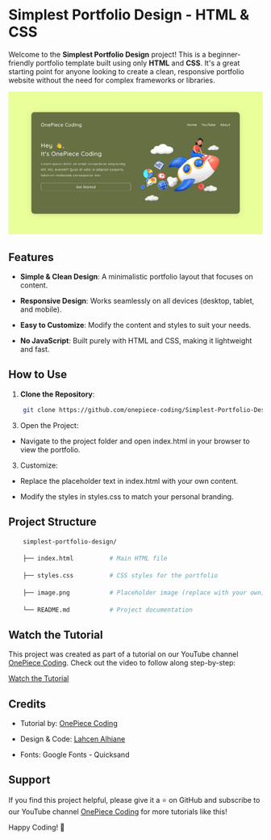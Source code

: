 # Simplest Portfolio Design - HTML & CSS

Welcome to the **Simplest Portfolio Design** project! This is a beginner-friendly portfolio template built using only **HTML** and **CSS**. It's a great starting point for anyone looking to create a clean, responsive portfolio website without the need for complex frameworks or libraries.

![Portfolio Screenshot](https://github.com/onepiece-coding/Simplest-Portfolio-Design---HTML-CSS/blob/main/Screenshot.png)

## Features

- **Simple & Clean Design**: A minimalistic portfolio layout that focuses on content.
  
- **Responsive Design**: Works seamlessly on all devices (desktop, tablet, and mobile).
  
- **Easy to Customize**: Modify the content and styles to suit your needs.
  
- **No JavaScript**: Built purely with HTML and CSS, making it lightweight and fast.
  

## How to Use

1. **Clone the Repository**:
   

```bash
    git clone https://github.com/onepiece-coding/Simplest-Portfolio-Design---HTML-CSS.git
```
   
3. Open the Project:

- Navigate to the project folder and open index.html in your browser to view the portfolio.

3. Customize:

- Replace the placeholder text in index.html with your own content.

- Modify the styles in styles.css to match your personal branding.

## Project Structure

```bash
    simplest-portfolio-design/
    
    ├── index.html          # Main HTML file
    
    ├── styles.css          # CSS styles for the portfolio
    
    ├── image.png           # Placeholder image (replace with your own)
    
    └── README.md           # Project documentation
```

## Watch the Tutorial

This project was created as part of a tutorial on our YouTube channel [OnePiece Coding](https://www.youtube.com/@OnePieceCoding). Check out the video to follow along step-by-step:

[Watch the Tutorial]()

## Credits

- Tutorial by: [OnePiece Coding](https://www.youtube.com/@OnePieceCoding)

- Design & Code: [Lahcen Alhiane](https://www.linkedin.com/in/lahcen-alhiane-0799ba303/)

- Fonts: Google Fonts - Quicksand

## Support

If you find this project helpful, please give it a ⭐️ on GitHub and subscribe to our YouTube channel [OnePiece Coding](https://www.youtube.com/@OnePieceCoding) for more tutorials like this!

Happy Coding! 🚀
